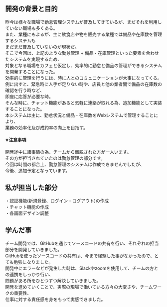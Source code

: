 ## 開発の背景と目的

昨今は様々な職場で勤怠管理システムが普及してきているが、まだそれを利用していない職場も多くある。<br>
また、業種にもよるが、主に飲食店や物を販売する業種では備品や在庫数を管理するシステムも<br>
まだまだ普及していないのが現状だ。<br>
そこで今回は、上記のような勤怠管理 + 備品・在庫管理といった要素を合わせたシステムを実現するため、<br>
対象となる職場をカフェと仮定し、効率的に勤怠と備品の管理ができるシステムを開発することになった。<br>
効率的に管理を行うには、時に人とのコミュニケーションが大事になってくる。<br>
例に出すと、緊急時に人手が足りない時や、店員と他の業者間で備品の在庫数の確認を行う時など、<br>
即座に応答が必要な時。<br>
そんな時に、チャット機能があると気軽に連絡が取れる為、追加機能として実装することになった。<br>
本システムは主に、勤怠状況と備品・在庫数をWebシステムで管理することにより、<br>
業務の効率化及び成約率の向上を目指す。<br>

#### ※注意事項

開発途中に諸事情の為、チームから離脱された方が一人います。<br>
その方が担当されていたのは勤怠管理の部分です。<br>
今回は時間の都合上、勤怠管理のシステムは作成できませんでしたが、<br>
今後、追加予定となっています。<br>

## 私が担当した部分

・認証機能(新規登録、ログイン・ログアウト)の作成<br>
・チャット機能の作成<br>
・各画面デザイン調整<br>

## 学んだ事

チーム開発では、GitHubを通じてソースコードの共有を行い、それぞれの担当部分を開発していきました。<br>
GitHubを使ったソースコードの共有は、今まで経験した事がなかったので、とても勉強になりました。<br>
開発中にエラーなどが発生した時は、Slackやzoomを使用して、チームの方との連携をしっかり行い、<br>
問題がある所をひとつずつ解決していきました。<br>
開発を進めていくことで、実際の現場で働いている方々の大変さや、チームワークの重要性、<br>
仕事に対する責任感を身をもって実感できました。<br>